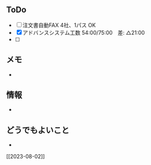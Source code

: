 ## ToDo
- [ ] 注文書自動FAX 4社、1パス OK
- [x] アドバンスシステム工数 54:00/75:00　差: △21:00
- [ ] 


## メモ
- 


## 情報
- 


## どうでもよいこと
- 


[[2023-08-02]]

